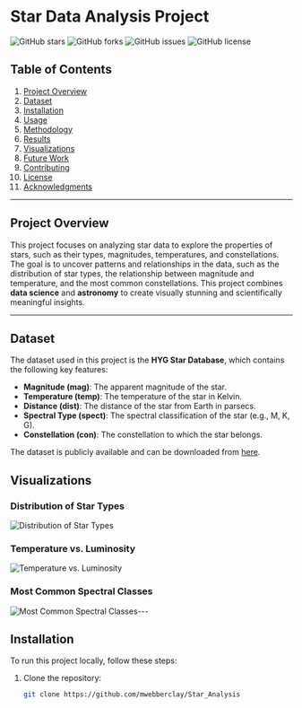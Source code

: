 # Star Data Analysis Project

![GitHub stars](https://img.shields.io/github/stars/your-username/Star_Analysis?style=social)
![GitHub forks](https://img.shields.io/github/forks/your-username/Star_Analysis?style=social)
![GitHub issues](https://img.shields.io/github/issues/your-username/Star_Analysis)
![GitHub license](https://img.shields.io/github/license/your-username/Star_Analysis)

## Table of Contents
1. [Project Overview](#project-overview)
2. [Dataset](#dataset)
3. [Installation](#installation)
4. [Usage](#usage)
5. [Methodology](#methodology)
6. [Results](#results)
7. [Visualizations](#visualizations)
8. [Future Work](#future-work)
9. [Contributing](#contributing)
10. [License](#license)
11. [Acknowledgments](#acknowledgments)

---

## Project Overview
This project focuses on analyzing star data to explore the properties of stars, such as their types, magnitudes, temperatures, and constellations. The goal is to uncover patterns and relationships in the data, such as the distribution of star types, the relationship between magnitude and temperature, and the most common constellations. This project combines **data science** and **astronomy** to create visually stunning and scientifically meaningful insights.

---

## Dataset
The dataset used in this project is the **HYG Star Database**, which contains the following key features:
- **Magnitude (mag)**: The apparent magnitude of the star.
- **Temperature (temp)**: The temperature of the star in Kelvin.
- **Distance (dist)**: The distance of the star from Earth in parsecs.
- **Spectral Type (spect)**: The spectral classification of the star (e.g., M, K, G).
- **Constellation (con)**: The constellation to which the star belongs.

The dataset is publicly available and can be downloaded from [here](http://www.astronexus.com/hyg).

## Visualizations
### Distribution of Star Types
![Distribution of Star Types](images/star_type_distribution.png)

### Temperature vs. Luminosity
![Temperature vs. Luminosity](images/temperature_vs_luminosity.png)

### Most Common Spectral Classes
![Most Common Spectral Classes](images/common_spectral_classes.png)---

## Installation
To run this project locally, follow these steps:

1. Clone the repository:
   ```bash
   git clone https://github.com/mwebberclay/Star_Analysis
